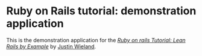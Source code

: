 # Ruby on Rails tutorial: demonstration application

This is the demonstration application for the [*Ruby on rails Tutorial:  Lean Rails by Example*](http://railstutorial.org) by [Justin Wieland](http://thechallengeproject.com).

